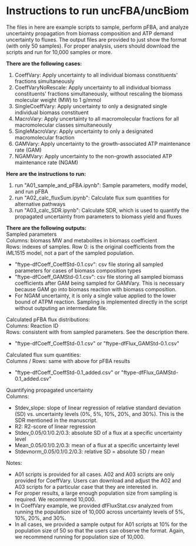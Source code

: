 # Instructions to run uncFBA/uncBiom
The files in here are example scripts to sample, perform pFBA, and analyze uncertainty propagation from biomass composition and ATP demand uncertainty to fluxes. The output files are provided to just show the format (with only 50 samples). For proper analysis, users should download the scripts and run for 10,000 samples or more.

**There are the following cases:**
1) CoeffVary: Apply uncertainty to all individual biomass constituents' fractions simultaneously
2) CoeffVaryNoRescale: Apply uncertainty to all individual biomass constituents' fractions simultaneously, without rescaling the biomass molecular weight (MW) to 1 g/mmol
3) SingleCoeffVary: Apply uncertainty to only a designated single individual biomass constituent
4) MacroVary: Apply uncertainty to all macromolecular fractions for all macromolecular classes simultaneously
5) SingleMacroVary: Apply uncertainty to only a designated macromolecular fraction
6) GAMVary: Apply uncertainty to the growth-associated ATP maintenance rate (GAM)
7) NGAMVary: Apply uncertainty to the non-growth associated ATP maintenance rate (NGAM)

**Here are the instructions to run:**
1) run "A01_sample_and_pFBA.ipynb": Sample parameters, modify model, and run pFBA
2) run "A02_calc_fluxSum.ipynb": Calculate flux sum quantities for alternative pathways
3) run "A03_calc_SDR.ipynb": Calculate SDR, which is used to quantify the propagated uncertainty from parameters to biomass yield and fluxes

**There are the following outputs:**<br>
Sampled parameters<br>
Columns: biomass MW and metabolites in biomass coefficient<br>
Rows: indexes of samples. Row 0: is the original coefficients from the iML1515 model, not a part of the sampled population.<br>
- "ftype-dfCoeff_CoeffStd-0.1.csv": csv file storing all sampled parameters for cases of biomass composition types
- "ftype-dfCoeff_GAMStd-0.1.csv": csv file storing all sampled biomass coefficients after GAM being sampled for GAMVary. This is necessary because GAM go into biomass reaction with biomass composition.
- For NGAM uncertainty, it is only a single value applied to the lower bound of ATPM reaction. Sampling is implemented directly in the script without outputing an intermediate file.

Calculated pFBA flux distributions:<br>
Columns: Reaction ID<br>
Rows: consistent with from sampled parameters. See the description there.<br>
- "ftype-dfCoeff_CoeffStd-0.1.csv" or "ftype-dfFlux_GAMStd-0.1.csv"

Calculated flux sum quantities:<br>
Columns / Rows: same with above for pFBA results
- "ftype-dfCoeff_CoeffStd-0.1_added.csv" or "ftype-dfFlux_GAMStd-0.1_added.csv"

Quantifying propagated uncertainty<br>
Columns:
- Stdev_slope: slope of linear regression of relative standard deviation (SD) vs. uncertainty levels (0%, 5%, 10%, 20%, and 30%). This is the SDR mentioned in the manuscript.
- R2: R2-score of linear regression
- Stdev_0.05/0.1/0.2/0.3: absolute SD of a flux at a specific uncertainty level
- Mean_0.05/0.1/0.2/0.3: mean of a flux at a specific uncertainty level
- Stdevnorm_0.05/0.1/0.2/0.3: relative SD  = absolute SD / mean

Notes:
- A01 scripts is provided for all cases. A02 and A03 scripts are only provided for CoeffVary. Users can download and adjust the A02 and A03 scripts for a particular case that they are interested in.
- For proper results, a large enough population size from sampling is required. We recommend 10,000.
- In CoeffVary example, we provided dfFluxStat.csv analyzed from running the population size of 10,000 across uncertainty levels of 5%, 10%, 20%, and 30%.
- In all cases, we provided a sample output for A01 scripts at 10% for the population size of 50 so that the users can observe the format. Again, we recommend running for population size of 10,000.
